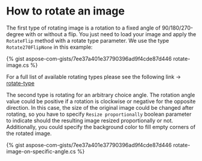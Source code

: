 # How to rotate an image

The first type of rotating image is a rotation to a fixed angle of 90/180/270-degree with or without a flip. You just need to load your image and apply the `RotateFlip` method with a rotate type parameter. We use the type `Rotate270FlipNone` in this example:

{% gist aspose-com-gists/7ee37a401e37790396ad9f4cde87d446 rotate-image.cs %}

For a full list of available rotating types please see the following link -> 
[rotate-type](https://reference.aspose.com/imaging/net/aspose.imaging/rotatefliptype/)

The second type is rotating for an arbitrary choice angle. The rotation angle value could be positive if a rotation is clockwise or negative for the opposite direction. In this case, the size of the original image could be changed after rotating, so you have to specify `Resize proportionally` boolean parameter to indicate should the resulting image resized proportionally or not. Additionally, you could specify the background color to fill empty corners of the rotated image.

{% gist aspose-com-gists/7ee37a401e37790396ad9f4cde87d446 rotate-image-on-specific-angle.cs %}
